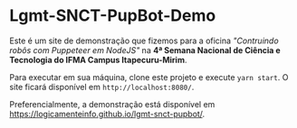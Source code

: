 # Lgmt-SNCT-PupBot-Demo

Este é um site de demonstração que fizemos para a oficina *"Contruindo robôs com Puppeteer em NodeJS"* na **4ª Semana Nacional de Ciência e Tecnologia do IFMA Campus Itapecuru-Mirim**.

Para executar em sua máquina, clone este projeto e execute `yarn start`. O site ficará disponível em `http://localhost:8080/`.

Preferencialmente, a demonstração está disponível em https://logicamenteinfo.github.io/lgmt-snct-pupbot/.